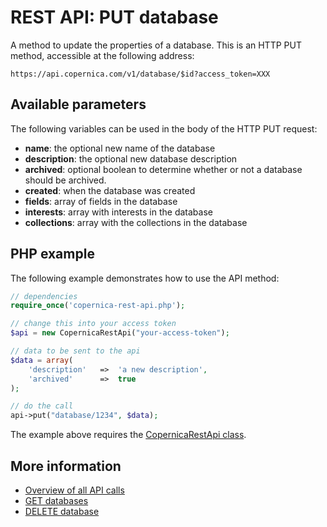 # REST API: PUT database

A method to update the properties of a database. This is an HTTP PUT method, accessible at the following address:

`https://api.copernica.com/v1/database/$id?access_token=XXX`

## Available parameters

The following variables can be used in the body of the HTTP PUT request:
- **name**: the optional new name of the database
- **description**: the optional new database description
- **archived**: optional boolean to determine whether or not a database should be archived.
- **created**: when the database was created
- **fields**: array of fields in the database
- **interests**: array with interests in the database
- **collections**: array with the collections in the database

## PHP example

The following example demonstrates how to use the API method:

```php
// dependencies
require_once('copernica-rest-api.php');

// change this into your access token
$api = new CopernicaRestApi("your-access-token");

// data to be sent to the api
$data = array(
    'description'   =>  'a new description',
    'archived'      =>  true
);

// do the call
api->put("database/1234", $data);
```

The example above requires the [CopernicaRestApi class](rest-php).

## More information
- [Overview of all API calls](rest-api)
- [GET databases](rest-get-databases)
- [DELETE database](rest-delete-database)
